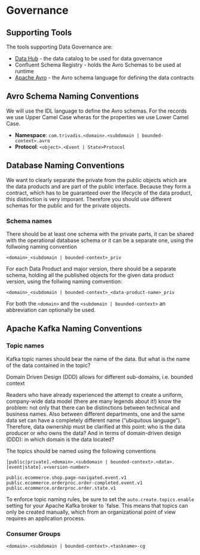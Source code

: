# Governance

## Supporting Tools

The tools supporting Data Governance are:

  * [Data Hub](./tech/DataHub.md) - the data catalog to be used for data governance
  * Confluent Schema Registry - holds the Avro Schemas to be used at runtime
  * [Apache Avro](./tech/ApacheAvro.md) - the Avro schema language for defining the data contracts

## Avro Schema Naming Conventions

We will use the IDL language to define the Avro schemas. For the records we use Upper Camel Case wheras for the properties we use Lower Camel Case.

* **Namespace**: `com.trivadis.<domain>.<subdomain | bounded-context>.avro`
* **Protocol**: `<object>.<Event | State>Protocol`

## Database Naming Conventions

We want to clearly separate the private from the public objects which are the data products and are part of the public interface. Because they form a contract, which has to be guaranteed over the lifecycle of the data product, this distinction is very imporant. Therefore you should use different schemas for the public and for the private objects. 

### Schema names

There should be at least one schema with the private parts, it can be shared with the operational database schema or it can be a separate one, using the follwoing naming convention

`<domain>_<subdomain | bounded-context>_priv`

For each Data Product and major version, there should be a separate schema, holding all the published objects for the given data product version, using the follwing naming comvention:

`<domain>_<subdomain | bounded-context>_<data-product-name>_priv`

For both the `<domain>` and the `<subdomain | bounded-context>` an abbreviation can optionally be used.

## Apache Kafka Naming Conventions

### Topic names

Kafka topic names should bear the name of the data. But what is the name of the data contained in the topic? 

Domain Driven Design (DDD) allows for different sub-domains, i.e. bounded context 

Readers who have already experienced the attempt to create a uniform, company-wide data model (there are many legends about it!) know the problem: not only that there can be distinctions between technical and business names. Also between different departments, one and the same data set can have a completely different name (“ubiquitous language”). Therefore, data ownership must be clarified at this point: who is the data producer or who owns the data? And in terms of domain-driven design (DDD): in which domain is the data located?

The topics should be named using the following conventions

`[public|private].<domain>.<subdomain | bounded-context>.<data>.[event|state].v<version-number>`

`public.ecommerce.shop.page-navigated.event.v1`
`public.ecommerce.orderproc.order-completed.event.v1`
`public.ecommerce.orderproc.order.state.v1`


To enforce topic naming rules, be sure to set the `auto.create.topics.enable` setting for your Apache Kafka broker to `false. This means that topics can only be created manually, which from an organizational point of view requires an application process.

### Consumer Groups

`<domain>.<subdomain | bounded-context>.<taskname>-cg`
